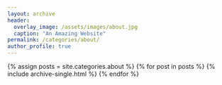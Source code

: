 ```yaml
---
layout: archive
header:
  overlay_image: /assets/images/about.jpg
  caption: "An Amazing Website"
permalink: /categories/about/
author_profile: true
---
```


{% assign posts = site.categories.about %}
{% for post in posts %}
  {% include archive-single.html %}
{% endfor %}